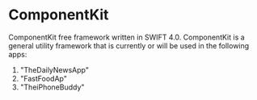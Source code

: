 # ComponentKit
ComponentKit free framework written in SWIFT 4.0.
ComponentKit is a general utility framework that is currently or will be used in the following apps:
1. "TheDailyNewsApp"
2. "FastFoodAp"
3. "TheiPhoneBuddy"
